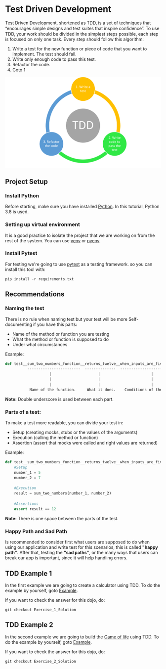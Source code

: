 # Test Driven Development
 
Test Driven Development, shortened as TDD, is a set of techniques that “encourages simple designs and test suites that inspire conﬁdence”. To use TDD, your work should be divided in the simplest steps possible, each step is focused on only one task. Every step should follow this algorithm:
 
1. Write a test for the new function or piece of code that you want to implement. The test should fail.
2. Write only enough code to pass this test.
3. Refactor the code.
4. Goto 1

<img src="./docs/static/images/TDD.png" alt="drawing" width="1000"/>

## Project Setup

### Install Python

Before starting, make sure you have installed [Python](https://www.python.org/downloads/). In this tutorial, Python 3.8 is used.

### Setting up virtual environment

It is a good practice to isolate the project that we are working on from the rest of the system. You can use [venv](https://realpython.com/python-virtual-environments-a-primer/) or [pyenv](https://amaral.northwestern.edu/resources/guides/pyenv-tutorial)

### Install Pytest

For testing we're going to use [pytest](pytest.org) as a testing framework. so you can install this tool with:
```
pip install -r requirements.txt
```

## Recommendations

### Naming the test

There is no rule when naming test but your test will be more Self-documenting if you have this parts:

 - Name of the method or function you are testing
 - What the method or function is supposed to do
 - Under what circumstances

Example:


```py
def test__sum_two_numbers_function__returns_twelve__when_inputs_are_five_and_seven():
          ------------------------  --------------  ------------------------------
                    |                     |                       |
                    |                     |                       |
                    |                     |                       |
           Name of the function.     What it does.    Conditions of the arguments.

```
**Note:** Double underscore is used between each part.
 

### Parts of a test:

To make a test more readable, you can divide your test in:
 - Setup (creating mocks, stubs or the values of the arguments)
 - Execution (calling the method or function)
 - Assertion (assert that mocks were called and right values are returned) 

Example:

```py
def test__sum_two_numbers_function__returns_twelve__when_inputs_are_five_and_seven():
    #Setup
    number_1 = 5
    number_2 = 7

    #Execution
    result = sum_two_numbers(number_1, number_2)

    #Assertions
    assert result == 12
```
**Note:** There is one space between the parts of the test.


### Happy Path and Sad Path

Is recommended to consider first what users are supposed to do when using our application and write test for this scenarios, this is called **"happy path"**.
After that, testing the **"sad paths"**, or the many ways that users can break our app is important, since it will help handling errors.

## TDD Example 1

In the first example we are going to create a calculator using TDD. To do the example by yourself, goto [Example](./example_1/README.md).

If you want to check the answer for this dojo, do:
```
git checkout Exercise_1_Solution
```

## TDD Example 2

In the second example we are going to build the [Game of life](https://en.wikipedia.org/wiki/Conway%27s_Game_of_Life) using TDD.  To do the example by yourself, goto [Example](./example_2/README.md).

If you want to check the answer for this dojo, do:
```
git checkout Exercise_2_Solution
```
